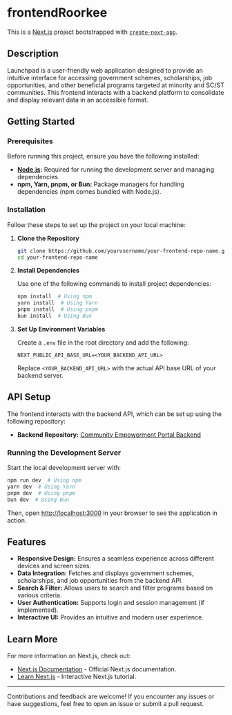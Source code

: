 # frontendRoorkee

This is a [Next.js](https://nextjs.org/) project bootstrapped with [`create-next-app`](https://github.com/vercel/next.js/tree/canary/packages/create-next-app).

## Description

Launchpad is a user-friendly web application designed to provide an intuitive interface for accessing government schemes, scholarships, job opportunities, and other beneficial programs targeted at minority and SC/ST communities. This frontend interacts with a backend platform to consolidate and display relevant data in an accessible format.

## Getting Started

### Prerequisites

Before running this project, ensure you have the following installed:

- **[Node.js](https://nodejs.org/):** Required for running the development server and managing dependencies.
- **npm, Yarn, pnpm, or Bun:** Package managers for handling dependencies (npm comes bundled with Node.js).

### Installation

Follow these steps to set up the project on your local machine:

1. **Clone the Repository**

   ```bash
   git clone https://github.com/yourusername/your-frontend-repo-name.git
   cd your-frontend-repo-name
   ```

2. **Install Dependencies**

   Use one of the following commands to install project dependencies:

   ```bash
   npm install  # Using npm
   yarn install  # Using Yarn
   pnpm install  # Using pnpm
   bun install  # Using Bun
   ```

3. **Set Up Environment Variables**

   Create a `.env` file in the root directory and add the following:

   ```env
   NEXT_PUBLIC_API_BASE_URL=<YOUR_BACKEND_API_URL>
   ```

   Replace `<YOUR_BACKEND_API_URL>` with the actual API base URL of your backend server.

## API Setup

The frontend interacts with the backend API, which can be set up using the following repository:

- **Backend Repository:** [Community Empowerment Portal Backend](https://github.com/Community-Empowerment-Portal/backend-roorkee)

### Running the Development Server

Start the local development server with:

```bash
npm run dev  # Using npm
yarn dev  # Using Yarn
pnpm dev  # Using pnpm
bun dev  # Using Bun
```

Then, open [http://localhost:3000](http://localhost:3000) in your browser to see the application in action.

## Features

- **Responsive Design:** Ensures a seamless experience across different devices and screen sizes.
- **Data Integration:** Fetches and displays government schemes, scholarships, and job opportunities from the backend API.
- **Search & Filter:** Allows users to search and filter programs based on various criteria.
- **User Authentication:** Supports login and session management (if implemented).
- **Interactive UI:** Provides an intuitive and modern user experience.


## Learn More

For more information on Next.js, check out:

- [Next.js Documentation](https://nextjs.org/docs) - Official Next.js documentation.
- [Learn Next.js](https://nextjs.org/learn) - Interactive Next.js tutorial.

---

Contributions and feedback are welcome! If you encounter any issues or have suggestions, feel free to open an issue or submit a pull request.

